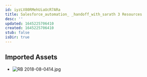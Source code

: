 ```yaml
---
id: iyzLV80RMehUiaUcR7ARa
title: Salesforce_automation_ _handoff_with_sarath 3 Resources
desc: ''
updated: 1645225706410
created: 1645225706410
stub: false
isDir: true
---
```

## Imported Assets
- ![RB 2018-08-0414.jpg](/assets/rb-2018-08-0414.jpg)

